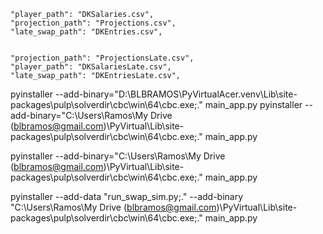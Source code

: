     "player_path": "DKSalaries.csv",
    "projection_path": "Projections.csv",
    "late_swap_path": "DKEntries.csv",


    "projection_path": "ProjectionsLate.csv",
    "player_path": "DKSalariesLate.csv",
    "late_swap_path": "DKEntriesLate.csv",


pyinstaller --add-binary="D:\BLBRAMOS\PyVirtualAcer\.venv\Lib\site-packages\pulp\solverdir\cbc\win\64\cbc.exe;." main_app.py
pyinstaller --add-binary="C:\Users\Ramos\My Drive (blbramos@gmail.com)\PyVirtual\Lib\site-packages\pulp\solverdir\cbc\win\64\cbc.exe;." main_app.py

pyinstaller --add-binary="C:\Users\Ramos\My Drive (blbramos@gmail.com)\PyVirtual\Lib\site-packages\pulp\solverdir\cbc\win\64\cbc.exe;." main_app.py

pyinstaller --add-data "run_swap_sim.py;." --add-binary "C:\Users\Ramos\My Drive (blbramos@gmail.com)\PyVirtual\Lib\site-packages\pulp\solverdir\cbc\win\64\cbc.exe;." main_app.py
